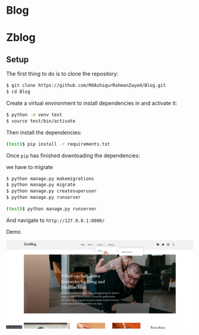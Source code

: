 # Blog
# Zblog

## Setup
The first thing to do is to clone the repository:


```sh
$ git clone https://github.com/MdAshiqurRahmanZayed/Blog.git
$ cd Blog
```
Create a virtual environment to install dependencies in and activate it:

```sh
$ python -m venv test
$ source test/bin/activate
```
Then install the dependencies:

```sh
(test)$ pip install -r requirements.txt
```
Once `pip` has finished downloading the dependencies:

we have to migrate
```sh
$ python manage.py makemigrations 
$ python manage.py migrate 
$ python manage.py createsuperuser
$ python manage.py runserver
```
```sh
(test)$ python manage.py runserver
```
And navigate to `http://127.0.0.1:8000/`

Demo



![](/screenshot/test.png)
